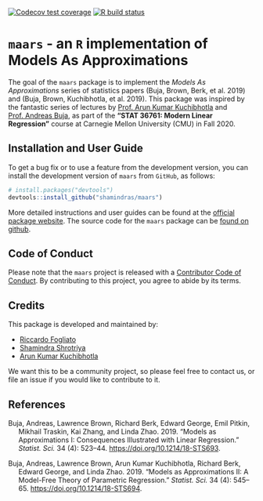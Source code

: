 
<!-- badges: start -->

[![Codecov test
coverage](https://codecov.io/gh/shamindras/maars/branch/master/graph/badge.svg)](https://codecov.io/gh/shamindras/maars?branch=master)
[![R build
status](https://github.com/shamindras/maars/workflows/R-CMD-check/badge.svg)](https://github.com/shamindras/maars/actions)
<!-- badges: end -->

# `maars` - an `R` implementation of Models As Approximations

The goal of the `maars` package is to implement the *Models As
Approximations* series of statistics papers (Buja, Brown, Berk, et al.
2019) and (Buja, Brown, Kuchibhotla, et al. 2019). This package was
inspired by the fantastic series of lectures by [Prof. Arun Kumar
Kuchibhotla](https://arun-kuchibhotla.github.io/) and [Prof. Andreas
Buja](http://www-stat.wharton.upenn.edu/~buja/), as part of the **“STAT
36761: Modern Linear Regression”** course at Carnegie Mellon University
(CMU) in Fall 2020.

## Installation and User Guide

To get a bug fix or to use a feature from the development version, you
can install the development version of `maars` from `GitHub`, as
follows:

``` r
# install.packages("devtools")
devtools::install_github("shamindras/maars")
```

More detailed instructions and user guides can be found at the [official
package website](https://shamindras.github.io/maars/). The source code
for the `maars` package can be [found on
github](https://github.com/shamindras/maars).

## Code of Conduct

Please note that the `maars` project is released with a [Contributor
Code of
Conduct](https://contributor-covenant.org/version/2/0/CODE_OF_CONDUCT.html).
By contributing to this project, you agree to abide by its terms.

## Credits

This package is developed and maintained by:

-   [Riccardo Fogliato](http://www.stat.cmu.edu/~rfogliat/)
-   [Shamindra Shrotriya](https://www.shamindras.com/)
-   [Arun Kumar Kuchibhotla](https://arun-kuchibhotla.github.io/)

We want this to be a community project, so please feel free to contact
us, or file an issue if you would like to contribute to it.

## References

<div id="refs" class="references csl-bib-body hanging-indent">

<div id="ref-buja2019modelsasapproximationspart1" class="csl-entry">

Buja, Andreas, Lawrence Brown, Richard Berk, Edward George, Emil Pitkin,
Mikhail Traskin, Kai Zhang, and Linda Zhao. 2019. “Models as
Approximations I: Consequences Illustrated with Linear Regression.”
*Statist. Sci.* 34 (4): 523–44. <https://doi.org/10.1214/18-STS693>.

</div>

<div id="ref-buja2019modelsasapproximationspart2" class="csl-entry">

Buja, Andreas, Lawrence Brown, Arun Kumar Kuchibhotla, Richard Berk,
Edward George, and Linda Zhao. 2019. “Models as Approximations II: A
Model-Free Theory of Parametric Regression.” *Statist. Sci.* 34 (4):
545–65. <https://doi.org/10.1214/18-STS694>.

</div>

</div>
